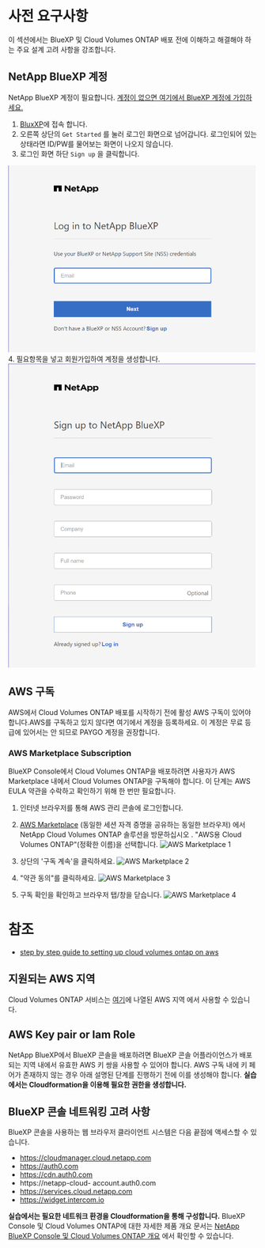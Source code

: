 # 사전 요구사항
이 섹션에서는 BlueXP 및 Cloud Volumes ONTAP 배포 전에 이해하고 해결해야 하는 주요 설계 고려 사항을 강조합니다.

## NetApp BlueXP 계정
NetApp BlueXP 계정이 필요합니다. 
[계정이 없으면 여기에서 BlueXP 계정에 가입하세요.](https://bluexp.netapp.com/)

1. [BluxXP](https://bluexp.netapp.com/)에 접속 합니다.
2. 오른쪽 상단의 ```Get Started``` 를 눌러 로그인 화면으로 넘어갑니다.
로그인되어 있는 상태라면 ID/PW를 물어보는 화면이 나오지 않습니다.
3. 로그인 화면 하단 ```Sign up``` 을 클릭합니다.
<img src=./Images/image.png alt="Girl in a jacket" width="500">
4. 필요항목을 넣고 회원가입하여 계정을 생성합니다.
<img src=./Images/image-1.png alt="Girl in a jacket" width="500">


## AWS 구독 
AWS에서 Cloud Volumes ONTAP 배포를 시작하기 전에 활성 AWS 구독이 있어야 합니다.AWS를 구독하고 있지 않다면 여기에서 계정을 등록하세요. 
이 계정은 무료 등급에 있어서는 안 되므로 PAYGO 계정을 권장합니다.

### AWS Marketplace Subscription
BlueXP Console에서 Cloud Volumes ONTAP을 배포하려면 사용자가 AWS Marketplace 내에서 Cloud Volumes ONTAP을 구독해야 합니다. 이 단계는 AWS EULA 약관을 수락하고 확인하기 위해 한 번만 필요합니다.

1. 인터넷 브라우저를 통해 AWS 관리 콘솔에 로그인합니다.
2. [AWS Marketplace](https://aws.amazon.com/marketplace/search/results?page=1&searchTerms=netapp+cloud+volumes+ontap) (동일한 세션 자격 증명을 공유하는 동일한 브라우저) 에서 NetApp Cloud Volumes ONTAP 솔루션을 방문하십시오 . "AWS용 Cloud Volumes ONTAP"(정확한 이름)을 선택합니다.
![AWS Marketplace 1](./Images/Screenshot%2030.bmp)

3. 상단의 '구독 계속'을 클릭하세요.
![AWS Marketplace 2](./Images/Screenshot%2031.bmp)

4. "약관 동의"를 클릭하세요.
![AWS Marketplace 3](./Images/Screenshot%2032.bmp)

5. 구독 확인을 확인하고 브라우저 탭/창을 닫습니다. 
![AWS Marketplace 4](./Images/Screenshot%2033.bmp)

# 참조
- [step by step guide to setting up cloud volumes ontap on aws](https://bluexp.netapp.com/blog/a-step-by-step-guide-to-setting-up-cloud-volumes-ontap-on-aws)

## 지원되는 AWS 지역 
Cloud Volumes ONTAP 서비스는 [여기](https://bluexp.netapp.com/cloud-volumes-global-regions)에 나열된 AWS 지역 에서 사용할 수 있습니다.

## AWS Key pair or Iam Role 
NetApp BlueXP에서 BlueXP 콘솔을 배포하려면 BlueXP 콘솔 어플라이언스가 배포되는 지역 내에서 유효한 AWS 키 쌍을 사용할 수 있어야 합니다.
AWS 구독 내에 키 페어가 존재하지 않는 경우 아래 설명된 단계를 진행하기 전에 이를 생성해야 합니다.
__실습에서는 Cloudformation을 이용해 필요한 권한을 생성합니다.__

## BlueXP 콘솔 네트워킹 고려 사항 
BlueXP 콘솔을 사용하는 웹 브라우저 클라이언트 시스템은 다음 끝점에 액세스할 수 있습니다.
- https://cloudmanager.cloud.netapp.com
- https://auth0.com
- https://cdn.auth0.com
- https://netapp-cloud- account.auth0.com
- https://services.cloud.netapp.com
- https://widget.intercom.io

__실습에서는 필요한 네트워크 환경을 Cloudformation을 통해 구성합니다.__
BlueXP Console 및 Cloud Volumes ONTAP에 대한 자세한 제품 개요 문서는 [NetApp BlueXP Console 및 Cloud Volumes ONTAP 개요](https://docs.netapp.com/us-en/occm/concept_overview.html#cloud-manager) 에서 확인할 수 있습니다.



